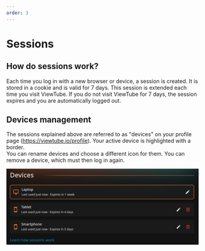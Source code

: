 ```yaml
---
order: 3
---
```


# Sessions

## How do sessions work?
Each time you log in with a new browser or device, a session is created. It is stored in a cookie and is valid for 7 days. This session is extended each time you visit ViewTube. If you do not visit ViewTube for 7 days, the session expires and you are automatically logged out.

## Devices management
The sessions explained above are referred to as "devices" on your profile page (https://viewtube.io/profile). Your active device is highlighted with a border.  
You can rename devices and choose a different icon for them.
You can remove a device, which must then log in again.

![devices-menu.png](/devices-menu.png)